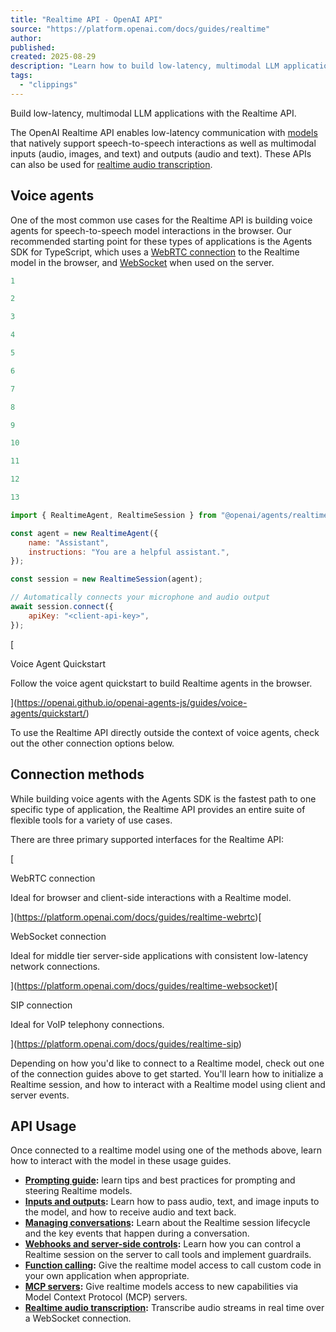 ```yaml
---
title: "Realtime API - OpenAI API"
source: "https://platform.openai.com/docs/guides/realtime"
author:
published:
created: 2025-08-29
description: "Learn how to build low-latency, multimodal LLM applications with the Realtime API."
tags:
  - "clippings"
---
```

Build low-latency, multimodal LLM applications with the Realtime API.

The OpenAI Realtime API enables low-latency communication with [models](https://platform.openai.com/docs/models) that natively support speech-to-speech interactions as well as multimodal inputs (audio, images, and text) and outputs (audio and text). These APIs can also be used for [realtime audio transcription](https://platform.openai.com/docs/guides/realtime-transcription).

## Voice agents

One of the most common use cases for the Realtime API is building voice agents for speech-to-speech model interactions in the browser. Our recommended starting point for these types of applications is the Agents SDK for TypeScript, which uses a [WebRTC connection](https://platform.openai.com/docs/guides/realtime-webrtc) to the Realtime model in the browser, and [WebSocket](https://platform.openai.com/docs/guides/realtime-websocket) when used on the server.

```js
1

2

3

4

5

6

7

8

9

10

11

12

13

import { RealtimeAgent, RealtimeSession } from "@openai/agents/realtime";

const agent = new RealtimeAgent({
    name: "Assistant",
    instructions: "You are a helpful assistant.",
});

const session = new RealtimeSession(agent);

// Automatically connects your microphone and audio output
await session.connect({
    apiKey: "<client-api-key>",
});
```

[

Voice Agent Quickstart

Follow the voice agent quickstart to build Realtime agents in the browser.

](https://openai.github.io/openai-agents-js/guides/voice-agents/quickstart/)

To use the Realtime API directly outside the context of voice agents, check out the other connection options below.

## Connection methods

While building voice agents with the Agents SDK is the fastest path to one specific type of application, the Realtime API provides an entire suite of flexible tools for a variety of use cases.

There are three primary supported interfaces for the Realtime API:

[

WebRTC connection

Ideal for browser and client-side interactions with a Realtime model.

](https://platform.openai.com/docs/guides/realtime-webrtc)[

WebSocket connection

Ideal for middle tier server-side applications with consistent low-latency network connections.

](https://platform.openai.com/docs/guides/realtime-websocket)[

SIP connection

Ideal for VoIP telephony connections.

](https://platform.openai.com/docs/guides/realtime-sip)

Depending on how you'd like to connect to a Realtime model, check out one of the connection guides above to get started. You'll learn how to initialize a Realtime session, and how to interact with a Realtime model using client and server events.

## API Usage

Once connected to a realtime model using one of the methods above, learn how to interact with the model in these usage guides.

- **[Prompting guide](https://platform.openai.com/docs/guides/realtime-models-prompting):** learn tips and best practices for prompting and steering Realtime models.
- **[Inputs and outputs](https://platform.openai.com/docs/guides/realtime-inputs-outputs):** Learn how to pass audio, text, and image inputs to the model, and how to receive audio and text back.
- **[Managing conversations](https://platform.openai.com/docs/guides/realtime-conversations):** Learn about the Realtime session lifecycle and the key events that happen during a conversation.
- **[Webhooks and server-side controls](https://platform.openai.com/docs/guides/realtime-server-controls):** Learn how you can control a Realtime session on the server to call tools and implement guardrails.
- **[Function calling](https://platform.openai.com/docs/guides/realtime-function-calling):** Give the realtime model access to call custom code in your own application when appropriate.
- **[MCP servers](https://platform.openai.com/docs/guides/realtime-mcp):** Give realtime models access to new capabilities via Model Context Protocol (MCP) servers.
- **[Realtime audio transcription](https://platform.openai.com/docs/guides/realtime-transcription):** Transcribe audio streams in real time over a WebSocket connection.
